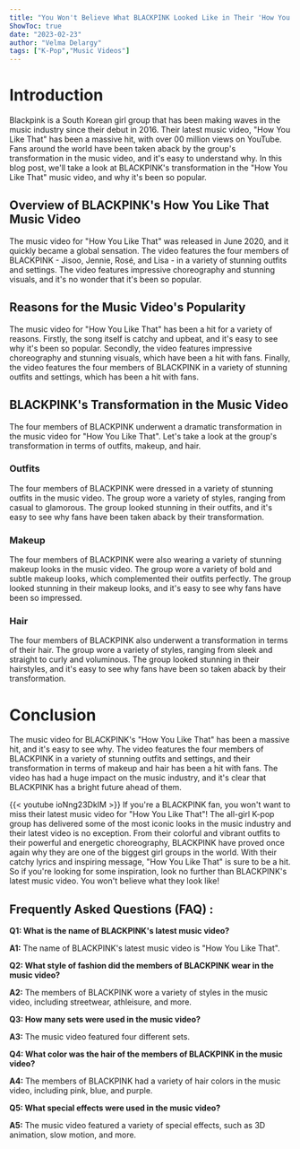 ```yaml
---
title: "You Won't Believe What BLACKPINK Looked Like in Their 'How You Like That' Music Video!"
ShowToc: true 
date: "2023-02-23"
author: "Velma Delargy" 
tags: ["K-Pop","Music Videos"]
---
```

# Introduction

Blackpink is a South Korean girl group that has been making waves in the music industry since their debut in 2016. Their latest music video, "How You Like That" has been a massive hit, with over 00 million views on YouTube. Fans around the world have been taken aback by the group's transformation in the music video, and it's easy to understand why. In this blog post, we'll take a look at BLACKPINK's transformation in the "How You Like That" music video, and why it's been so popular. 

## Overview of BLACKPINK's How You Like That Music Video

The music video for "How You Like That" was released in June 2020, and it quickly became a global sensation. The video features the four members of BLACKPINK - Jisoo, Jennie, Rosé, and Lisa - in a variety of stunning outfits and settings. The video features impressive choreography and stunning visuals, and it's no wonder that it's been so popular.

## Reasons for the Music Video's Popularity

The music video for "How You Like That" has been a hit for a variety of reasons. Firstly, the song itself is catchy and upbeat, and it's easy to see why it's been so popular. Secondly, the video features impressive choreography and stunning visuals, which have been a hit with fans. Finally, the video features the four members of BLACKPINK in a variety of stunning outfits and settings, which has been a hit with fans.

## BLACKPINK's Transformation in the Music Video

The four members of BLACKPINK underwent a dramatic transformation in the music video for "How You Like That". Let's take a look at the group's transformation in terms of outfits, makeup, and hair. 

### Outfits

The four members of BLACKPINK were dressed in a variety of stunning outfits in the music video. The group wore a variety of styles, ranging from casual to glamorous. The group looked stunning in their outfits, and it's easy to see why fans have been taken aback by their transformation. 

### Makeup

The four members of BLACKPINK were also wearing a variety of stunning makeup looks in the music video. The group wore a variety of bold and subtle makeup looks, which complemented their outfits perfectly. The group looked stunning in their makeup looks, and it's easy to see why fans have been so impressed. 

### Hair

The four members of BLACKPINK also underwent a transformation in terms of their hair. The group wore a variety of styles, ranging from sleek and straight to curly and voluminous. The group looked stunning in their hairstyles, and it's easy to see why fans have been so taken aback by their transformation.

# Conclusion

The music video for BLACKPINK's "How You Like That" has been a massive hit, and it's easy to see why. The video features the four members of BLACKPINK in a variety of stunning outfits and settings, and their transformation in terms of makeup and hair has been a hit with fans. The video has had a huge impact on the music industry, and it's clear that BLACKPINK has a bright future ahead of them.

{{< youtube ioNng23DkIM >}} 
If you're a BLACKPINK fan, you won't want to miss their latest music video for "How You Like That"! The all-girl K-pop group has delivered some of the most iconic looks in the music industry and their latest video is no exception. From their colorful and vibrant outfits to their powerful and energetic choreography, BLACKPINK have proved once again why they are one of the biggest girl groups in the world. With their catchy lyrics and inspiring message, "How You Like That" is sure to be a hit. So if you're looking for some inspiration, look no further than BLACKPINK's latest music video. You won't believe what they look like!

## Frequently Asked Questions (FAQ) :
**Q1: What is the name of BLACKPINK's latest music video?**

**A1:** The name of BLACKPINK's latest music video is "How You Like That".


**Q2: What style of fashion did the members of BLACKPINK wear in the music video?**

**A2:** The members of BLACKPINK wore a variety of styles in the music video, including streetwear, athleisure, and more.



**Q3: How many sets were used in the music video?**

**A3:** The music video featured four different sets.



**Q4: What color was the hair of the members of BLACKPINK in the music video?**

**A4:** The members of BLACKPINK had a variety of hair colors in the music video, including pink, blue, and purple.



**Q5: What special effects were used in the music video?**

**A5:** The music video featured a variety of special effects, such as 3D animation, slow motion, and more.





